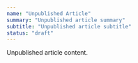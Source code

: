 ```yaml
---
name: "Unpublished Article"
summary: "Unpublished article summary"
subtitle: "Unpublished article subtitle"
status: "draft" 
---
```


Unpublished article content.

